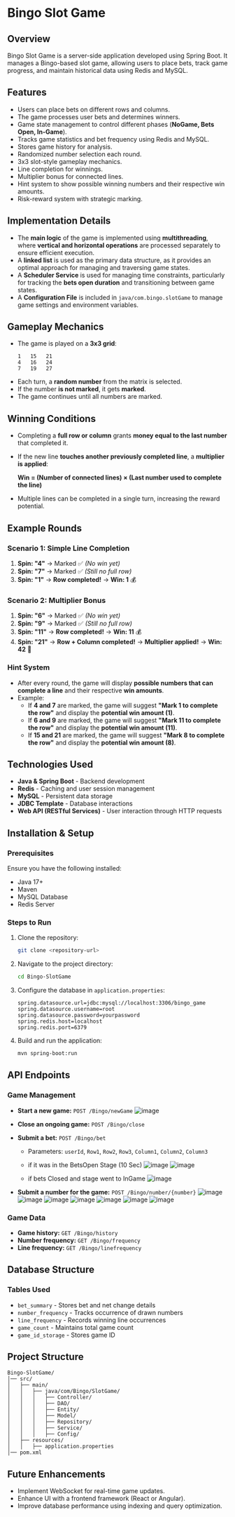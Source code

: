 # Bingo Slot Game

## Overview

Bingo Slot Game is a server-side application developed using Spring Boot. It manages a Bingo-based slot game, allowing users to place bets, track game progress, and maintain historical data using Redis and MySQL.

## Features

- Users can place bets on different rows and columns.
- The game processes user bets and determines winners.
- Game state management to control different phases (**NoGame, Bets Open, In-Game**).
- Tracks game statistics and bet frequency using Redis and MySQL.
- Stores game history for analysis.
- Randomized number selection each round.
- 3x3 slot-style gameplay mechanics.
- Line completion for winnings.
- Multiplier bonus for connected lines.
- Hint system to show possible winning numbers and their respective win amounts.
- Risk-reward system with strategic marking.

## Implementation Details

- The **main logic** of the game is implemented using **multithreading**, where **vertical and horizontal operations** are processed separately to ensure efficient execution.
- A **linked list** is used as the primary data structure, as it provides an optimal approach for managing and traversing game states.
- A **Scheduler Service** is used for managing time constraints, particularly for tracking the **bets open duration** and transitioning between game states.
- A **Configuration File** is included in `java/com.bingo.slotGame` to manage game settings and environment variables.

## Gameplay Mechanics

- The game is played on a **3x3 grid**:
  ```
  1   15   21  
  4   16   24  
  7   19   27  
  ```
- Each turn, a **random number** from the matrix is selected.
- If the number **is not marked**, it gets **marked**.
- The game continues until all numbers are marked.

## Winning Conditions

- Completing a **full row or column** grants **money equal to the last number** that completed it.
- If the new line **touches another previously completed line**, a **multiplier is applied**:

  **Win = (Number of connected lines) × (Last number used to complete the line)**
- Multiple lines can be completed in a single turn, increasing the reward potential.

## Example Rounds

### Scenario 1: Simple Line Completion

1. **Spin: "4"** → Marked ✅  *(No win yet)*
2. **Spin: "7"** → Marked ✅ *(Still no full row)*
3. **Spin: "1"** → **Row completed!** → **Win: 1** 💰

### Scenario 2: Multiplier Bonus

1. **Spin: "6"** → Marked ✅ *(No win yet)*
2. **Spin: "9"** → Marked ✅ *(Still no full row)*
3. **Spin: "11"** → **Row completed!** → **Win: 11** 💰
4. **Spin: "21"** → **Row + Column completed!** → **Multiplier applied!** → **Win: 42** 🎉

### Hint System

- After every round, the game will display **possible numbers that can complete a line** and their respective **win amounts**.
- Example:
  - If **4 and 7** are marked, the game will suggest **"Mark 1 to complete the row"** and display the **potential win amount (1)**.
  - If **6 and 9** are marked, the game will suggest **"Mark 11 to complete the row"** and display the **potential win amount (11)**.
  - If **15 and 21** are marked, the game will suggest **"Mark 8 to complete the row"** and display the **potential win amount (8)**.

## Technologies Used

- **Java & Spring Boot** - Backend development
- **Redis** - Caching and user session management
- **MySQL** - Persistent data storage
- **JDBC Template** - Database interactions
- **Web API (RESTful Services)** - User interaction through HTTP requests

## Installation & Setup

### Prerequisites

Ensure you have the following installed:

- Java 17+
- Maven
- MySQL Database
- Redis Server

### Steps to Run

1. Clone the repository:
   ```sh
   git clone <repository-url>
   ```
2. Navigate to the project directory:
   ```sh
   cd Bingo-SlotGame
   ```
3. Configure the database in `application.properties`:
   ```properties
   spring.datasource.url=jdbc:mysql://localhost:3306/bingo_game
   spring.datasource.username=root
   spring.datasource.password=yourpassword
   spring.redis.host=localhost
   spring.redis.port=6379
   ```
4. Build and run the application:
   ```sh
   mvn spring-boot:run
   ```

## API Endpoints

### Game Management

- **Start a new game:** `POST /Bingo/newGame`
  ![image](https://github.com/user-attachments/assets/3852e288-5a14-4d7c-9e7c-58af74e33c38)

- **Close an ongoing game:** `POST /Bingo/close`
- **Submit a bet:** `POST /Bingo/bet`
  - Parameters: `userId`, `Row1`, `Row2`, `Row3`, `Column1`, `Column2`, `Column3`
  - if it was in the BetsOpen Stage (10 Sec)
    ![image](https://github.com/user-attachments/assets/296d8178-a5e1-49ae-ac3a-da9fce779d27)
    ![image](https://github.com/user-attachments/assets/3fbd826a-b4fb-40bf-9f94-748da684f27c)

  - if bets Closed and stage went to InGame
    ![image](https://github.com/user-attachments/assets/3ed35eaa-bf76-455a-b761-4216e94a2a55)


- **Submit a number for the game:** `POST /Bingo/number/{number}`
  ![image](https://github.com/user-attachments/assets/30381307-7513-48b2-a36a-fbf877880735)
  ![image](https://github.com/user-attachments/assets/e906526b-4eef-49c5-95e5-f7469e9b5070)
  ![image](https://github.com/user-attachments/assets/376bcb3a-29c5-4721-bf9c-921b32245774)
  ![image](https://github.com/user-attachments/assets/84ed5700-f2ae-46c9-a85f-133680ca1676)
  ![image](https://github.com/user-attachments/assets/a86606d6-1f2c-4499-89d3-cf4ebd04bb8d)
  ![image](https://github.com/user-attachments/assets/aa501fa1-67ae-41ac-a87c-decee369b40e)
  ![image](https://github.com/user-attachments/assets/a403527b-893e-47e7-a9ba-89a2496ae828)








### Game Data

- **Game history:** `GET /Bingo/history`
- **Number frequency:** `GET /Bingo/frequency`
- **Line frequency:** `GET /Bingo/linefrequency`

## Database Structure

### Tables Used

- `bet_summary` - Stores bet and net change details
- `number_frequency` - Tracks occurrence of drawn numbers
- `line_frequency` - Records winning line occurrences
- `game_count` - Maintains total game count
- `game_id_storage` - Stores game ID

## Project Structure

```
Bingo-SlotGame/
│── src/
│   ├── main/
│   │   ├── java/com/Bingo/SlotGame/
│   │   │   ├── Controller/
│   │   │   ├── DAO/
│   │   │   ├── Entity/
│   │   │   ├── Model/
│   │   │   ├── Repository/
│   │   │   ├── Service/
│   │   │   ├── Config/
│   ├── resources/
│   │   ├── application.properties
│── pom.xml
```

## Future Enhancements

- Implement WebSocket for real-time game updates.
- Enhance UI with a frontend framework (React or Angular).
- Improve database performance using indexing and query optimization.



